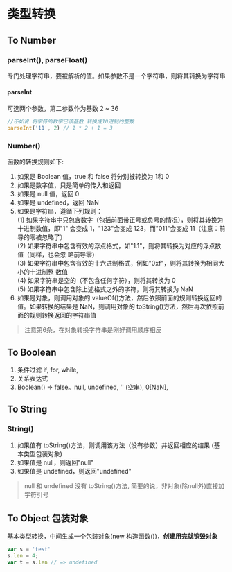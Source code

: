 # 类型转换

## To Number

### parseInt(), parseFloat() 
专门处理字符串，要被解析的值。如果参数不是一个字符串，则将其转换为字符串

#### parseInt
可选两个参数，第二参数作为基数 2 ~ 36
```javascript
//不如说 将字符的数字已该基数 转换成10进制的整数
parseInt('11', 2) // 1 * 2 + 1 = 3
```

### Number()
函数的转换规则如下:  
1. 如果是 Boolean 值，true 和 false 将分别被转换为 1和 0  
2. 如果是数字值，只是简单的传入和返回  
3. 如果是 null 值，返回 0  
4. 如果是 undefined，返回 NaN  
5. 如果是字符串，遵循下列规则：  
(1) 如果字符串中只包含数字（包括前面带正号或负号的情况），则将其转换为十进制数值，即"1" 会变成 1，"123"会变成 123，而"011"会变成 11（注意：前导的零被忽略了）  
(2) 如果字符串中包含有效的浮点格式，如"1.1"，则将其转换为对应的浮点数值（同样，也会忽 略前导零）  
(3) 如果字符串中包含有效的十六进制格式，例如"0xf"，则将其转换为相同大小的十进制整 数值  
(4) 如果字符串是空的（不包含任何字符），则将其转换为 0  
(5) 如果字符串中包含除上述格式之外的字符，则将其转换为 NaN  
6. 如果是对象，则调用对象的 valueOf()方法，然后依照前面的规则转换返回的值。如果转换的结果是 NaN，则调用对象的 toString()方法，然后再次依照前面的规则转换返回的字符串值
> 注意第6条，在对象转换字符串是刚好调用顺序相反


## To Boolean

1. 条件过滤 if, for, while, 
2. 关系表达式
3. Boolean() => false。null, undefined, '' (空串), 0[NaN], 

## To String

### String()
1. 如果值有 toString()方法，则调用该方法（没有参数）并返回相应的结果 (基本类型包装对象)  
2. 如果值是 null，则返回"null"  
3. 如果值是 undefined，则返回"undefined"  
>  null 和 undefined 没有 toString()方法, 简要的说，非对象(除null外)直接加字符引号


## To Object 包装对象
基本类型转换，中间生成一个包装对象(new 构造函数())，**创建用完就销毁对象**
```javascript
var s = 'test'
s.len = 4;
var t = s.len // => undefined
```